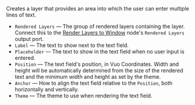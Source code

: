 Creates a layer that provides an area into which the user can enter multiple lines of text.

   - `Rendered Layers` — The group of rendered layers containing the layer. Connect this to the [Render Layers to Window](vuo-node://vuo.layer.render.window) node's `Rendered Layers` output port.
   - `Label` — The text to show next to the text field.
   - `Placeholder` — The text to show in the text field when no user input is entered.
   - `Position` — The text field's position, in Vuo Coordinates.  Width and height will be automatically determined from the size of the rendered text and the minimum width and height as set by the theme.
   - `Anchor` — How to align the text field relative to the `Position`, both horizontally and vertically.
   - `Theme` — The theme to use when rendering the text field.
